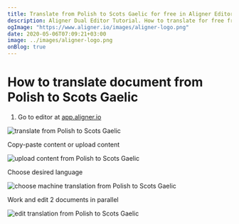 ```yaml
---
title: Translate from Polish to Scots Gaelic for free in Aligner Editor
description: Aligner Dual Editor Tutorial. How to translate for free from Polish to Scots Gaelic. Aligner is multilingual document management platform. 
ogImage: "https://www.aligner.io/images/aligner-logo.png"
date: 2020-05-06T07:09:21+03:00
image: ../images/aligner-logo.png
onBlog: true
---
```


# How to translate document from Polish to Scots Gaelic

1. Go to editor at [app.aligner.io](https://app.aligner.io "Aligner App web page")

![translate from Polish to Scots Gaelic](../aligner-blank-editor.png "translate from Polish to Scots Gaelic")

Copy-paste content or upload content

![upload content from Polish to Scots Gaelic](../aligner-uploaded-document.png "upload content from Polish to Scots Gaelic")

Choose desired language

![choose machine translation from Polish to Scots Gaelic](../aligner-language-dropdown.png "choose machine translation from Polish to Scots Gaelic")

Work and edit 2 documents in parallel

![edit translation from Polish to Scots Gaelic](../aligner-double-sitded-editor.png "edit translation from Polish to Scots Gaelic")

